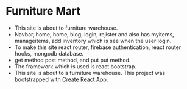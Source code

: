 # Furniture Mart
* This site is about to furniture warehouse.
* Navbar, home, home, blog, login, rejister and also has myitems, manageitems, add inventory which is see when the user login.
* To make this site react router, firebase authentication, react router hooks, mongodb database.
* get method post  method, and put put method.
* The framework which is used is react bootstrap.
* This site is about to a furniture warehouse.
This project was bootstrapped with [Create React App](https://github.com/facebook/create-react-app).


